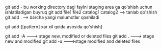 git add - bu working directory dagi faylni staging area ga qo'shish uchun ishlatiladigan buyruq
git add file1 file2 catalog1 catalog2 --> tanlab qo'shish
git add . --> barcha yangi malumotlar qoshiladi

git add {[pattern] xar xil qoida asosida qo'shish}

git add -A ---> stage new, modified or deleted files 
git add . ---> stage new and modified
git add -u --->stage modified and deleted files